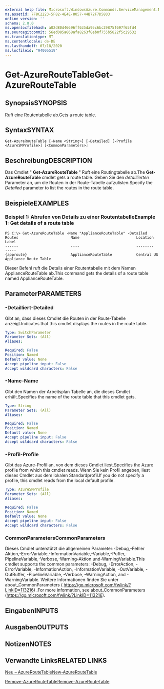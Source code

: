 ```yaml
---
external help file: Microsoft.WindowsAzure.Commands.ServiceManagement.Network.dll-Help.xml
ms.assetid: 7F8C2223-5F82-4E4E-8057-44B72F7D5803
online version: ''
schema: 2.0.0
ms.openlocfilehash: a02d80d46696ff635da95c6bc29875f697f65fd4
ms.sourcegitcommit: 56ed085a868afa8263f8eb0f755b5822f5c29532
ms.translationtype: MT
ms.contentlocale: de-DE
ms.lasthandoff: 07/18/2020
ms.locfileid: "94006519"
---
```

# <span data-ttu-id="88d51-101">Get-AzureRouteTable</span><span class="sxs-lookup"><span data-stu-id="88d51-101">Get-AzureRouteTable</span></span>

## <span data-ttu-id="88d51-102">Synopsis</span><span class="sxs-lookup"><span data-stu-id="88d51-102">SYNOPSIS</span></span>
<span data-ttu-id="88d51-103">Ruft eine Routentabelle ab.</span><span class="sxs-lookup"><span data-stu-id="88d51-103">Gets a route table.</span></span>

## <span data-ttu-id="88d51-104">Syntax</span><span class="sxs-lookup"><span data-stu-id="88d51-104">SYNTAX</span></span>

```
Get-AzureRouteTable [-Name <String>] [-Detailed] [-Profile <AzureSMProfile>] [<CommonParameters>]
```

## <span data-ttu-id="88d51-105">Beschreibung</span><span class="sxs-lookup"><span data-stu-id="88d51-105">DESCRIPTION</span></span>
<span data-ttu-id="88d51-106">Das Cmdlet " **Get-AzureRouteTable** " Ruft eine Routingtabelle ab.</span><span class="sxs-lookup"><span data-stu-id="88d51-106">The **Get-AzureRouteTable** cmdlet gets a route table.</span></span>
<span data-ttu-id="88d51-107">Geben Sie den *detaillierten* Parameter an, um die Routen in der Route-Tabelle aufzulisten.</span><span class="sxs-lookup"><span data-stu-id="88d51-107">Specify the *Detailed* parameter to list the routes in the route table.</span></span>

## <span data-ttu-id="88d51-108">Beispiele</span><span class="sxs-lookup"><span data-stu-id="88d51-108">EXAMPLES</span></span>

### <span data-ttu-id="88d51-109">Beispiel 1: Abrufen von Details zu einer Routentabelle</span><span class="sxs-lookup"><span data-stu-id="88d51-109">Example 1: Get details of a route table</span></span>
```
PS C:\> Get-AzureRouteTable -Name "ApplianceRouteTable" -Detailed
Routes                        Name                          Location                      Label
------                        ----                          --------                      -----
{approute}                    ApplianceRouteTable           Central US                    Appliance Route Table
```

<span data-ttu-id="88d51-110">Dieser Befehl ruft die Details einer Routentabelle mit dem Namen ApplianceRouteTable ab.</span><span class="sxs-lookup"><span data-stu-id="88d51-110">This command gets the details of a route table named ApplianceRouteTable.</span></span>

## <span data-ttu-id="88d51-111">Parameter</span><span class="sxs-lookup"><span data-stu-id="88d51-111">PARAMETERS</span></span>

### <span data-ttu-id="88d51-112">-Detailliert</span><span class="sxs-lookup"><span data-stu-id="88d51-112">-Detailed</span></span>
<span data-ttu-id="88d51-113">Gibt an, dass dieses Cmdlet die Routen in der Route-Tabelle anzeigt.</span><span class="sxs-lookup"><span data-stu-id="88d51-113">Indicates that this cmdlet displays the routes in the route table.</span></span>

```yaml
Type: SwitchParameter
Parameter Sets: (All)
Aliases: 

Required: False
Position: Named
Default value: None
Accept pipeline input: False
Accept wildcard characters: False
```

### <span data-ttu-id="88d51-114">-Name</span><span class="sxs-lookup"><span data-stu-id="88d51-114">-Name</span></span>
<span data-ttu-id="88d51-115">Gibt den Namen der Arbeitsplan Tabelle an, die dieses Cmdlet erhält.</span><span class="sxs-lookup"><span data-stu-id="88d51-115">Specifies the name of the route table that this cmdlet gets.</span></span>

```yaml
Type: String
Parameter Sets: (All)
Aliases: 

Required: False
Position: Named
Default value: None
Accept pipeline input: False
Accept wildcard characters: False
```

### <span data-ttu-id="88d51-116">-Profil</span><span class="sxs-lookup"><span data-stu-id="88d51-116">-Profile</span></span>
<span data-ttu-id="88d51-117">Gibt das Azure-Profil an, von dem dieses Cmdlet liest.</span><span class="sxs-lookup"><span data-stu-id="88d51-117">Specifies the Azure profile from which this cmdlet reads.</span></span> <span data-ttu-id="88d51-118">Wenn Sie kein Profil angeben, liest dieses Cmdlet aus dem lokalen Standardprofil.</span><span class="sxs-lookup"><span data-stu-id="88d51-118">If you do not specify a profile, this cmdlet reads from the local default profile.</span></span>

```yaml
Type: AzureSMProfile
Parameter Sets: (All)
Aliases: 

Required: False
Position: Named
Default value: None
Accept pipeline input: False
Accept wildcard characters: False
```

### <span data-ttu-id="88d51-119">CommonParameters</span><span class="sxs-lookup"><span data-stu-id="88d51-119">CommonParameters</span></span>
<span data-ttu-id="88d51-120">Dieses Cmdlet unterstützt die allgemeinen Parameter:-Debug,-Fehler Aktion,-ErrorVariable,-InformationVariable,-Variable,-Puffer,-PipelineVariable,-Verbose,-Warning-Aktion und-WarningVariable.</span><span class="sxs-lookup"><span data-stu-id="88d51-120">This cmdlet supports the common parameters: -Debug, -ErrorAction, -ErrorVariable, -InformationAction, -InformationVariable, -OutVariable, -OutBuffer, -PipelineVariable, -Verbose, -WarningAction, and -WarningVariable.</span></span> <span data-ttu-id="88d51-121">Weitere Informationen finden Sie unter about_CommonParameters ( https://go.microsoft.com/fwlink/?LinkID=113216) .</span><span class="sxs-lookup"><span data-stu-id="88d51-121">For more information, see about_CommonParameters (https://go.microsoft.com/fwlink/?LinkID=113216).</span></span>

## <span data-ttu-id="88d51-122">Eingaben</span><span class="sxs-lookup"><span data-stu-id="88d51-122">INPUTS</span></span>

## <span data-ttu-id="88d51-123">Ausgaben</span><span class="sxs-lookup"><span data-stu-id="88d51-123">OUTPUTS</span></span>

## <span data-ttu-id="88d51-124">Notizen</span><span class="sxs-lookup"><span data-stu-id="88d51-124">NOTES</span></span>

## <span data-ttu-id="88d51-125">Verwandte Links</span><span class="sxs-lookup"><span data-stu-id="88d51-125">RELATED LINKS</span></span>

[<span data-ttu-id="88d51-126">Neu – AzureRouteTable</span><span class="sxs-lookup"><span data-stu-id="88d51-126">New-AzureRouteTable</span></span>](./New-AzureRouteTable.md)

[<span data-ttu-id="88d51-127">Remove-AzureRouteTable</span><span class="sxs-lookup"><span data-stu-id="88d51-127">Remove-AzureRouteTable</span></span>](./Remove-AzureRouteTable.md)


